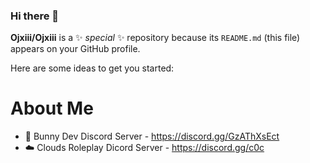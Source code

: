 ### Hi there 👋

**Ojxiii/Ojxiii** is a ✨ _special_ ✨ repository because its `README.md` (this file) appears on your GitHub profile.

Here are some ideas to get you started:

# About Me

- 🐇 Bunny Dev Discord Server - https://discord.gg/GzAThXsEct
- ☁️ Clouds Roleplay Dicord Server - https://discord.gg/c0c
